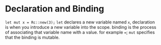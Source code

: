 # Declaration and Binding
`let mut x = Rc::new(3);`
`let` declares a new variable named `x`, declaration is when you introduce a new variable into the scope.
binding is the process of associating that variable name with a value. for example `=`;
`mut` specifies that the binding is mutable.
